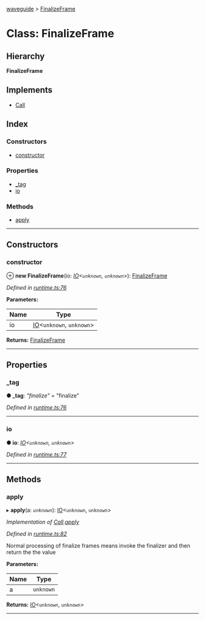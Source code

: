 [waveguide](../README.md) > [FinalizeFrame](../classes/finalizeframe.md)

# Class: FinalizeFrame

## Hierarchy

**FinalizeFrame**

## Implements

* [Call](../interfaces/call.md)

## Index

### Constructors

* [constructor](finalizeframe.md#constructor)

### Properties

* [_tag](finalizeframe.md#_tag)
* [io](finalizeframe.md#io)

### Methods

* [apply](finalizeframe.md#apply)

---

## Constructors

<a id="constructor"></a>

###  constructor

⊕ **new FinalizeFrame**(io: *[IO](io.md)<`unknown`, `unknown`>*): [FinalizeFrame](finalizeframe.md)

*Defined in [runtime.ts:76](https://github.com/rzeigler/waveguide/blob/c6446d5/packages/waveguide/src/runtime.ts#L76)*

**Parameters:**

| Name | Type |
| ------ | ------ |
| io | [IO](io.md)<`unknown`, `unknown`> |

**Returns:** [FinalizeFrame](finalizeframe.md)

___

## Properties

<a id="_tag"></a>

###  _tag

**● _tag**: *"finalize"* = "finalize"

*Defined in [runtime.ts:76](https://github.com/rzeigler/waveguide/blob/c6446d5/packages/waveguide/src/runtime.ts#L76)*

___
<a id="io"></a>

###  io

**● io**: *[IO](io.md)<`unknown`, `unknown`>*

*Defined in [runtime.ts:77](https://github.com/rzeigler/waveguide/blob/c6446d5/packages/waveguide/src/runtime.ts#L77)*

___

## Methods

<a id="apply"></a>

###  apply

▸ **apply**(a: *`unknown`*): [IO](io.md)<`unknown`, `unknown`>

*Implementation of [Call](../interfaces/call.md).[apply](../interfaces/call.md#apply)*

*Defined in [runtime.ts:82](https://github.com/rzeigler/waveguide/blob/c6446d5/packages/waveguide/src/runtime.ts#L82)*

Normal processing of finalize frames means invoke the finalizer and then return the the value

**Parameters:**

| Name | Type |
| ------ | ------ |
| a | `unknown` |

**Returns:** [IO](io.md)<`unknown`, `unknown`>

___

